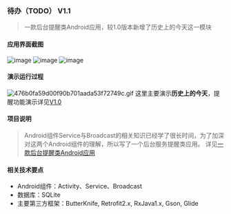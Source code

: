 ### 待办（TODO） V1.1
>一款后台提醒类Android应用，较1.0版本新增了历史上的今天这一模块

#### 应用界面截图
![image](https://github.com/jarvisyuen/Todo/blob/master/Screenshots/show_todo.png) 
![image](https://github.com/jarvisyuen/Todo/blob/master/Screenshots/add_todo.png)
![image](https://github.com/jarvisyuen/Todo/blob/master/Screenshots/today.jpg)

#### 演示运行过程

![476b0fa59d00f90b701aada53f72749c.gif](https://github.com/jarvisyuen/Todo/blob/master/Screenshots/demo.gif)
这里主要演示**历史上的今天**，提醒功能演示详见[V1.0](https://github.com/jarvisyuen/Todo/tree/v1.0)

#### 项目说明
>Android组件Service与Broadcast的相关知识已经学了很长时间，为了加深对这两个Android组件的理解，所以写了一个后台服务提醒类应用。
>详见[一款后台提醒类Android应用](https://www.jianshu.com/p/f1a851653f71)
#### 相关技术要点
+ Android组件：Activity、Service、Broadcast
+ 数据库：SQLite
+ 主要第三方框架：ButterKnife, Retrofit2.x, RxJava1.x, Gson, Glide

